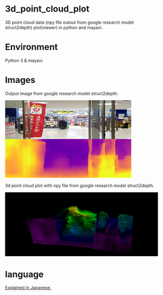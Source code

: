 # 3d_point_cloud_plot
3D point cloud data (npy file outout from google research model struct2depth) plot(viewer) in python and mayavi.

# Environment
Python 3 & mayavi.

# Images
Output image from google research model struct2depth.

![alt text](https://github.com/soarbear/3d_point_cloud_plot/blob/master/output_from_google_struct2depth.png)


3d point cloud plot with npy file from google research model struct2depth.

![alt text](https://github.com/soarbear/3d_point_cloud_plot/blob/master/test_point_cloud.png)

# language
<a href="https://memo.soarcloud.com/struct2depth%ef%bd%9e%e5%8d%98%e7%9c%bc%e3%82%ab%e3%83%a1%e3%83%a9visual-slam/" target="_blank">Explained in Japanese.</a>
